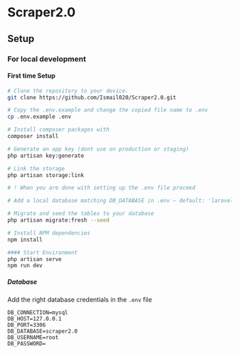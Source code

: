 # Scraper2.0

## Setup

### For local development

#### First time Setup

```bash
# Clone the repository to your device.
git clone https://github.com/Ismail020/Scraper2.0.git

# Copy the .env.example and change the copied file name to .env
cp .env.example .env

# Install composer packages with
composer install

# Generate an app key (dont use on production or staging)
php artisan key:generate

# Link the storage
php artisan storage:link

# ! When you are done with setting up the .env file proceed

# Add a local database matching DB_DATABASE in .env — default: 'laravel'

# Migrate and seed the tables to your database
php artisan migrate:fresh --seed

# Install NPM dependencies
npm install

#### Start Environment
php artisan serve
npm run dev
```

##### Database

Add the right database credentials in the `.env` file

```dotenv
DB_CONNECTION=mysql
DB_HOST=127.0.0.1
DB_PORT=3306
DB_DATABASE=scraper2.0
DB_USERNAME=root
DB_PASSWORD=
```
